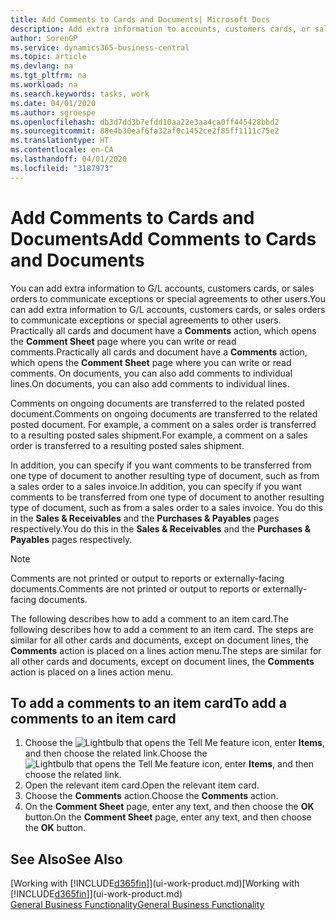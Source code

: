 ```yaml
---
title: Add Comments to Cards and Documents| Microsoft Docs
description: Add extra information to accounts, customers cards, or sales orders to communicate agreements, such as a special price or delivery method, to other users.
author: SorenGP
ms.service: dynamics365-business-central
ms.topic: article
ms.devlang: na
ms.tgt_pltfrm: na
ms.workload: na
ms.search.keywords: tasks, work
ms.date: 04/01/2020
ms.author: sgroespe
ms.openlocfilehash: db3d7dd3b7efdd10aa22e3aa4ca0ff445428bbd2
ms.sourcegitcommit: 88e4b30eaf6fa32af0c1452ce2f85ff1111c75e2
ms.translationtype: HT
ms.contentlocale: en-CA
ms.lasthandoff: 04/01/2020
ms.locfileid: "3187973"
---
```

# <a name="add-comments-to-cards-and-documents"></a><span data-ttu-id="3f8d8-103">Add Comments to Cards and Documents</span><span class="sxs-lookup"><span data-stu-id="3f8d8-103">Add Comments to Cards and Documents</span></span>
<span data-ttu-id="3f8d8-104">You can add extra information to G/L accounts, customers cards, or sales orders to communicate exceptions or special agreements to other users.</span><span class="sxs-lookup"><span data-stu-id="3f8d8-104">You can add extra information to G/L accounts, customers cards, or sales orders to communicate exceptions or special agreements to other users.</span></span>
<span data-ttu-id="3f8d8-105">Practically all cards and document have a **Comments** action, which opens the **Comment Sheet** page where you can write or read comments.</span><span class="sxs-lookup"><span data-stu-id="3f8d8-105">Practically all cards and document have a **Comments** action, which opens the **Comment Sheet** page where you can write or read comments.</span></span> <span data-ttu-id="3f8d8-106">On documents, you can also add comments to individual lines.</span><span class="sxs-lookup"><span data-stu-id="3f8d8-106">On documents, you can also add comments to individual lines.</span></span>

<span data-ttu-id="3f8d8-107">Comments on ongoing documents are transferred to the related posted document.</span><span class="sxs-lookup"><span data-stu-id="3f8d8-107">Comments on ongoing documents are transferred to the related posted document.</span></span> <span data-ttu-id="3f8d8-108">For example, a comment on a sales order is transferred to a resulting posted sales shipment.</span><span class="sxs-lookup"><span data-stu-id="3f8d8-108">For example, a comment on a sales order is transferred to a resulting posted sales shipment.</span></span>

<span data-ttu-id="3f8d8-109">In addition, you can specify if you want comments to be transferred from one type of document to another resulting type of document, such as from a sales order to a sales invoice.</span><span class="sxs-lookup"><span data-stu-id="3f8d8-109">In addition, you can specify if you want comments to be transferred from one type of document to another resulting type of document, such as from a sales order to a sales invoice.</span></span> <span data-ttu-id="3f8d8-110">You do this in the **Sales & Receivables** and the **Purchases & Payables** pages respectively.</span><span class="sxs-lookup"><span data-stu-id="3f8d8-110">You do this in the **Sales & Receivables** and the **Purchases & Payables** pages respectively.</span></span>

> [!NOTE]
> <span data-ttu-id="3f8d8-111">Comments are not printed or output to reports or externally-facing documents.</span><span class="sxs-lookup"><span data-stu-id="3f8d8-111">Comments are not printed or output to reports or externally-facing documents.</span></span>

<span data-ttu-id="3f8d8-112">The following describes how to add a comment to an item card.</span><span class="sxs-lookup"><span data-stu-id="3f8d8-112">The following describes how to add a comment to an item card.</span></span> <span data-ttu-id="3f8d8-113">The steps are similar for all other cards and documents, except on document lines, the **Comments** action is placed on a lines action menu.</span><span class="sxs-lookup"><span data-stu-id="3f8d8-113">The steps are similar for all other cards and documents, except on document lines, the **Comments** action is placed on a lines action menu.</span></span>

## <a name="to-add-a-comments-to-an-item-card"></a><span data-ttu-id="3f8d8-114">To add a comments to an item card</span><span class="sxs-lookup"><span data-stu-id="3f8d8-114">To add a comments to an item card</span></span>
1. <span data-ttu-id="3f8d8-115">Choose the ![Lightbulb that opens the Tell Me feature](media/ui-search/search_small.png "Tell me what you want to do") icon, enter **Items**, and then choose the related link.</span><span class="sxs-lookup"><span data-stu-id="3f8d8-115">Choose the ![Lightbulb that opens the Tell Me feature](media/ui-search/search_small.png "Tell me what you want to do") icon, enter **Items**, and then choose the related link.</span></span>
2. <span data-ttu-id="3f8d8-116">Open the relevant item card.</span><span class="sxs-lookup"><span data-stu-id="3f8d8-116">Open the relevant item card.</span></span>
3. <span data-ttu-id="3f8d8-117">Choose the **Comments** action.</span><span class="sxs-lookup"><span data-stu-id="3f8d8-117">Choose the **Comments** action.</span></span>
4. <span data-ttu-id="3f8d8-118">On the **Comment Sheet** page, enter any text, and then choose the **OK** button.</span><span class="sxs-lookup"><span data-stu-id="3f8d8-118">On the **Comment Sheet** page, enter any text, and then choose the **OK** button.</span></span>

## <a name="see-also"></a><span data-ttu-id="3f8d8-119">See Also</span><span class="sxs-lookup"><span data-stu-id="3f8d8-119">See Also</span></span>
<span data-ttu-id="3f8d8-120">[Working with [!INCLUDE[d365fin](includes/d365fin_md.md)]](ui-work-product.md)</span><span class="sxs-lookup"><span data-stu-id="3f8d8-120">[Working with [!INCLUDE[d365fin](includes/d365fin_md.md)]](ui-work-product.md)</span></span>  
[<span data-ttu-id="3f8d8-121">General Business Functionality</span><span class="sxs-lookup"><span data-stu-id="3f8d8-121">General Business Functionality</span></span>](ui-across-business-areas.md)
